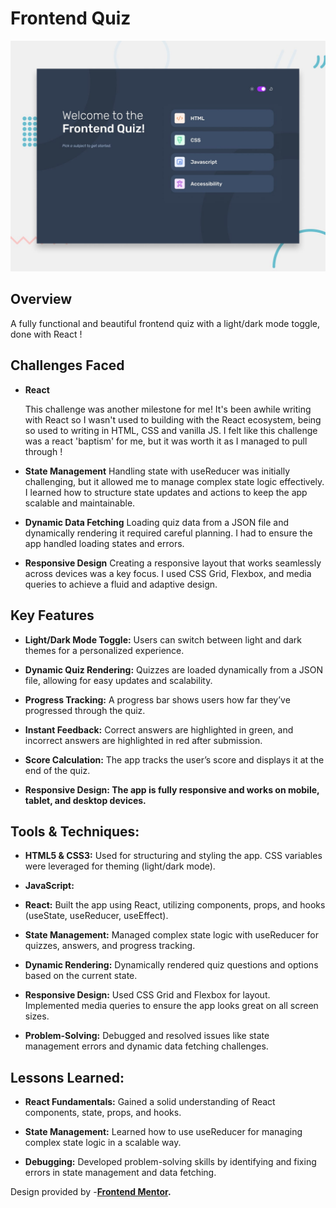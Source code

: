# Frontend Quiz

![DESIGN-IMG](preview.jpg)

## Overview

A fully functional and beautiful frontend quiz with a light/dark mode toggle, done with React !

## Challenges Faced

- **React**  

  This challenge was another milestone for me! It's been awhile writing with React so I wasn't used to building with the React ecosystem, being so used to writing in HTML, CSS and vanilla JS. I felt like this challenge was a react 'baptism' for me, but it was worth it as I managed to pull through !

- **State Management**
    Handling state with useReducer was initially challenging, but it allowed me to manage complex state logic effectively. I learned how to structure state updates and actions to keep the app scalable and maintainable.

- **Dynamic Data Fetching**
Loading quiz data from a JSON file and dynamically rendering it required careful planning. I had to ensure the app handled loading states and errors.

- **Responsive Design**
Creating a responsive layout that works seamlessly across devices was a key focus. I used CSS Grid, Flexbox, and media queries to achieve a fluid and adaptive design.

## Key Features
- **Light/Dark Mode Toggle:** Users can switch between light and dark themes for a personalized experience.

- **Dynamic Quiz Rendering:** Quizzes are loaded dynamically from a JSON file, allowing for easy updates and scalability.

- **Progress Tracking:** A progress bar shows users how far they’ve progressed through the quiz.

- **Instant Feedback:** Correct answers are highlighted in green, and incorrect answers are highlighted in red after submission.

- **Score Calculation:** The app tracks the user’s score and displays it at the end of the quiz.

- **Responsive Design: The app is fully responsive and works on mobile, tablet, and desktop devices.**

## Tools & Techniques:

- **HTML5 & CSS3:** Used for structuring and styling the app. CSS variables were leveraged for theming (light/dark mode).

- **JavaScript:**

- **React:** Built the app using React, utilizing components, props, and hooks (useState, useReducer, useEffect).

 - **State Management:** Managed complex state logic with useReducer for quizzes, answers, and progress tracking.

 - **Dynamic Rendering:** Dynamically rendered quiz questions and options based on the current state.

 - **Responsive Design:** Used CSS Grid and Flexbox for layout. Implemented media queries to ensure the app looks great on all screen sizes.

- **Problem-Solving:** Debugged and resolved issues like state management errors and dynamic data fetching challenges.

## Lessons Learned:

- **React Fundamentals:** Gained a solid understanding of React components, state, props, and hooks.

- **State Management:** Learned how to use useReducer for managing complex state logic in a scalable way.

- **Debugging:** Developed problem-solving skills by identifying and fixing errors in state management and data fetching.

Design provided by -**[Frontend Mentor](https://www.frontendmentor.io/challenges/frontend-quiz-app-BE7xkzXQnU).**

